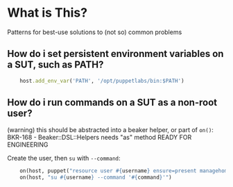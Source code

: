 # What is This?

Patterns for best-use solutions to (not so) common problems

## How do i set persistent environment variables on a SUT, such as PATH?

```ruby
    host.add_env_var('PATH', '/opt/puppetlabs/bin:$PATH')
```

## How do i run commands on a SUT as a non-root user?

(warning) this should be abstracted into a beaker helper, or part of `on()`: BKR-168 - Beaker::DSL::Helpers needs "as" method READY FOR ENGINEERING

Create the user, then `su` with `--command`:

```ruby
    on(host, puppet("resource user #{username} ensure=present managehome-true"))
    on(host, "su #{username} --command '#{command}'")
```